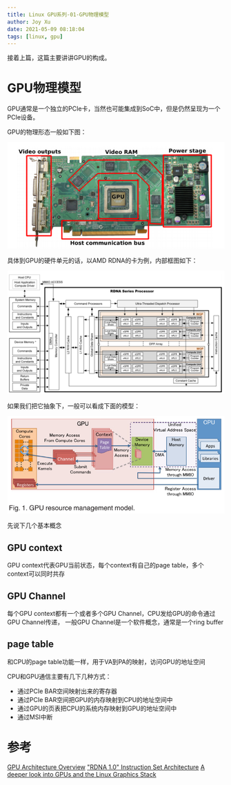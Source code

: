```yaml
---
title: Linux GPU系列-01-GPU物理模型
author: Joy Xu
date: 2021-05-09 08:18:04
tags: [linux, gpu]
---
```


接着上篇，这篇主要讲讲GPU的构成。

# GPU物理模型

GPU通常是一个独立的PCIe卡，当然也可能集成到SoC中，但是仍然呈现为一个PCIe设备。

GPU的物理形态一般如下图：

![GPU卡](/images/gpu_card.png)

具体到GPU的硬件单元的话，以AMD RDNA的卡为例，内部框图如下：

![AMD RDNA GPU](/images/amd_gpu.png)

如果我们把它抽象下，一般可以看成下面的模型：

![GPU模型](/images/gpu_management_model.png)

先说下几个基本概念

## GPU context
GPU context代表GPU当前状态，每个context有自己的page table，多个context可以同时共存

## GPU Channel
每个GPU context都有一个或者多个GPU Channel，CPU发给GPU的命令通过GPU Channel传递，
一般GPU Channel是一个软件概念，通常是一个ring buffer

## page table
和CPU的page table功能一样，用于VA到PA的映射，访问GPU的地址空间

CPU和GPU通信主要有几下几种方式：
* 通过PCIe BAR空间映射出来的寄存器
* 通过PCIe BAR空间把GPU的内存映射到CPU的地址空间中
* 通过GPU的页表把CPU的系统内存映射到GPU的地址空间中
* 通过MSI中断

# 参考

[GPU Architecture Overview](https://insujang.github.io/2017-04-27/gpu-architecture-overview/)
["RDNA 1.0" Instruction Set Architecture](https://developer.amd.com/wp-content/resources/RDNA_Shader_ISA.pdf)
[A deeper look into GPUs and the Linux Graphics Stack](https://phd.mupuf.org/files/toulibre2012_deeper_look.pdf)
